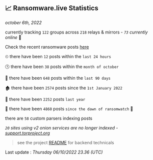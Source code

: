 
## 📈 Ransomware.live Statistics
_october 6th, 2022_

currently tracking `122` groups across `218` relays & mirrors - _`73` currently online_ 📡

Check the recent ransomware posts [here](https://www.ransomware.live/#/recentposts)


⏲ there have been `12` posts within the `last 24 hours`

🕓 there have been `38` posts within the `month of october`

📅 there have been `648` posts within the `last 90 days`

🏚 there have been `2574` posts since the `1st January 2022`

🚀 there have been `2252` posts `last year`

🦕 there have been `4860` posts `since the dawn of ransomwatch` 🐣

there are `58` custom parsers indexing posts

_`20` sites using v2 onion services are no longer indexed - [support.torproject.org](https://support.torproject.org/onionservices/v2-deprecation/)_

> see the project [README](https://github.com/jmousqueton/ransomwatch#readme) for backend technicals



Last update : _Thursday 06/10/2022 23.36 (UTC)_

